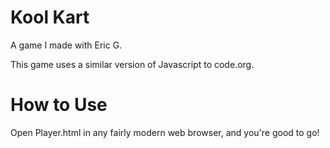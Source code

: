 # Kool Kart

A game I made with Eric G.

This game uses a similar version of Javascript to code.org.


# How to Use
Open Player.html in any fairly modern web browser, and you're good to go!
